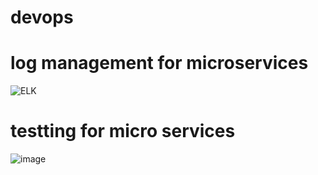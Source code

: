 # devops

# log management for microservices
![ELK](https://user-images.githubusercontent.com/74395610/109848221-03ff9a00-7c76-11eb-9793-92345eb831c3.jpg)


# testting for micro services 
![image](https://user-images.githubusercontent.com/74395610/109847762-95bad780-7c75-11eb-93ac-f5a6e5ede202.png)

